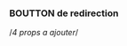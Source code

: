 ### BOUTTON de redirection

/*4 props a ajouter*/
<!-- <Button
    width={40}
    height={40}
    color={'101010'}
    href={"#"}
>// paragraphe a metre //</Button> -->